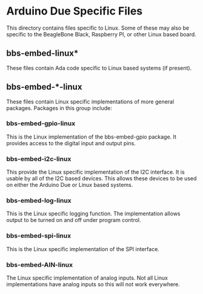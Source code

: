 # Arduino Due Specific Files

This directory contains files specific to Linux.  Some of these may also be specific
to the BeagleBone Black, Raspberry PI, or other Linux based board.

## bbs-embed-linux*
These files contain Ada code specific to Linux based systems (if present).

## bbs-embed-*-linux
These files contain Linux specific implementations of more general
packages.  Packages in this group include:

### bbs-embed-gpio-linux
This is the Linux implementation of the bbs-embed-gpio package.  It
provides access to the digital input and output pins.

### bbs-embed-i2c-linux
This provide the Linux specific implementation of the I2C interface.  It
is usable by all of the I2C based devices.  This allows these devices to be used
on either the Arduino Due or Linux based systems.

### bbs-embed-log-linux
This is the Linux specific logging function.  The implementation allows output
to be turned on and off under program control.

### bbs-embed-spi-linux
This is the Linux specific implementation of the SPI interface.

### bbs-embed-AIN-linux
The Linux specific implementation of analog inputs.  Not all Linux implementations
have analog inputs so this will not work everywhere.

